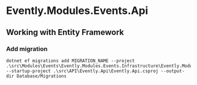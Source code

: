 # Evently.Modules.Events.Api

## Working with Entity Framework

### Add migration
```shell
dotnet ef migrations add MIGRATION_NAME --project .\src\Modules\Events\Evently.Modules.Events.Infrastructure\Evently.Modules.Events.Infrastructure.csproj --startup-project .\src\API\Evently.Api\Evently.Api.csproj --output-dir Database/Migrations
```
